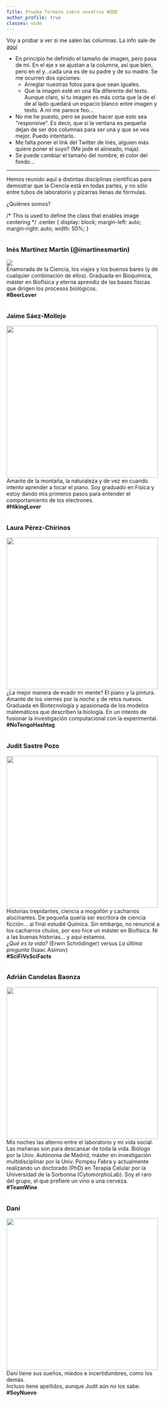 ```yaml
---
Title: Prueba formato sobre nosotros WIDE
author_profile: true
classes: wide
---
```



Voy a probar a ver si me salen las columnas.
La info sale de [aquí](https://www.w3schools.com/howto/howto_css_two_columns.asp)
* En principio he definido el tamaño de imagen, pero pasa de mí. En el eje x se ajustan a la columna, así que bien, pero en el y...cada una es de su padre y de su madre. Se me ocurren dos opciones:
    * Arreglar nuestras fotos para que sean iguales.
    * Que la imagen esté en una fila diferente del texto. Aunque claro, si tu imagen es más corta que la de el de al lado quedará un espacio blanco entre imagen y texto. A mí me parece feo...
* No me he puesto, pero se puede hacer que esto sea "responsive". Es decir, que si la ventana es pequeña dejan de ser dos columnas para ser una y que se vea mejor. Puedo intentarlo. 
* Me falta poner el link del Twitter de Inés, alguien más quiere poner el suyo? (Me jode el alineado, maja). 
* Se puede cambiar el tamaño del nombre, el color del fondo...

---
Hemos reunido aquí a distintas disciplinas científicas para demostrar que la Ciencia está en todas partes, y no sólo entre tubos de laboratorio y pizarras llenas de fórmulas.

¿Quiénes somos?

<html>
<head>
<meta name="viewport" content="width=device-width, initial-scale=1">
/* This is used to define the class that enables image centering */
.center {
  display: block;
  margin-left: auto;
  margin-right: auto;
  width: 50%;
}
<style>
* {
  box-sizing: border-box;
}

/* Create two equal columns that floats next to each other */
.column {
  float: left;
  width: 50%;
  padding: 10px;
}

/* Clear floats after the columns */
.row:after {
  content: "";
  display: table;
  clear: both;
}
</style>
</head>
<body>


<div class="row">
  <div class="column" style="background-color:#FFFFFF;">
    <h3> Inés Martínez Martín (@imartinesmartin)</h3>
    <p><img  style="margin: auto" src="https://github.com/JuditSastre/test_blog/blob/master/assets/images/ines1.jpg?raw=true" class="center"><br>Enamorada de la Ciencia, los viajes y los buenos bares (y de cualquier combinación de ellos). Graduada en Bioquímica, máster en Biofísica y eterna aprendiz de las bases físicas que dirigen los procesos biológicos.<br> <b>#BeerLover</b></p>
  </div>
  <div class="column" style="background-color:#FFFFFF;">
    <h3>Jaime Sáez-Mollejo</h3>
    <p><img src="https://github.com/JuditSastre/test_blog/blob/master/assets/images/jaime1.jpg?raw=true" width="400" height="400"><br>Amante de la montaña, la naturaleza y de vez en cuando intento aprender a tocar el piano. Soy graduado en Física y estoy dando   mis primeros pasos para entender el comportamiento de los electrones.<br><b>#HikingLover</b></p>
  </div>
</div>
<div class="row">
  <div class="column" style="background-color:#FFFFFF;">
    <h3>Laura Pérez-Chirinos</h3>
    <p><img src="https://github.com/JuditSastre/test_blog/blob/master/assets/images/laura1.jpg?raw=true" width="400" height="400"><br>¿La mejor manera de evadir mi mente? El piano y la pintura. Amante de los viernes por la noche y de retos nuevos.<br>Graduada en Biotecnología y apasionada de los modelos matemáticos que describen la biología. En un intento de fusionar la investigación computacional con la experimental.<br><b>#NoTengoHashtag</b></p>
  </div>
   <div class="column" style="background-color:#FFFFFF;">
      <h3>Judit Sastre Pozo</h3>
      <p><img src="https://github.com/JuditSastre/test_blog/blob/master/assets/images/judit1.jpg?raw=true" width="400" height="400"><br>Historias trepidantes, ciencia a mogollón y cacharros alucinantes. De pequeña quería ser escritora de ciencia ficción… al final estudié Química. Sin embargo, no renuncié a los cacharros chulos, por eso hice un máster en Biofísica. Ni a las buenas historias… y aquí estamos.<br><i>¿Qué es la vida?</i> (Erwin Schrödinger) versus <i>La última pregunta</i> (Isaac Asimov)<br><b>#SciFiVsSciFacts</b></p>
   </div>
</div>
<div class="row">
  <div class="column" style="background-color:#FFFFFF;">
    <h3>Adrián Candelas Baonza</h3>
    <p><img src="https://vignette.wikia.nocookie.net/liverpoolfc/images/2/24/Adrian2019.jpeg/revision/latest?cb=20190807042615" width="400" height="400"><br>Mis noches las alterno entre el laboratorio y mi vida social. Las mañanas son para descansar de toda la vida. Biólogo por la Univ. Autónoma de Madrid, máster en investigación multidisciplinar por la Univ. Pompeu Fabra y actualmente realizando un doctorado (PhD) en Terapia Celular por la Universidad de la Sorbonna (CytomorphoLab). Soy el raro del grupo, el que prefiere un vino a una cerveza.<b><br>#TeamWine</b></p>
  </div>
  <div class="column" style="background-color:#FFFFFF;">
    <h3>Dani</h3>
    <p><img src="https://imagenes.20minutos.es/files/image_656_370/files/fp/uploads/imagenes/2020/03/25/el-acator-dani-rovira.r_d.2572-581.jpeg" width="400" height="400"><br>Dani tiene sus sueños, miedos e incertidumbres, como los demás.<br>Incluso tiene apellidos, aunque Judit aún no los sabe. <b>#SoyNuevo</b></p>
  </div>
</div>

</body>
</html>
